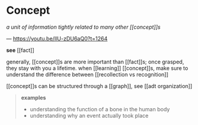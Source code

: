 # Concept

_a unit of information tightly related to many other [[concept]]s_

&mdash; <https://youtu.be/IlU-zDU6aQ0?t=1264>

**see** [[fact]]

generally, [[concept]]s are more important than [[fact]]s; once grasped, they stay with you a lifetime. when [[learning]] [[concept]]s, make sure to understand the difference between [[recollection vs recognition]]

[[concept]]s can be structured through a [[graph]], see [[adt organization]]

> **examples**
>
> - understanding the function of a bone in the human body
> - understanding why an event actually took place
